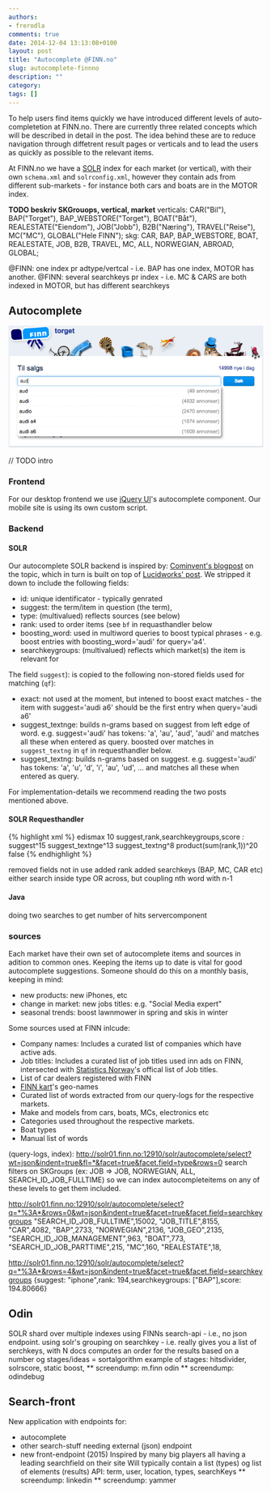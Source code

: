 ```yaml
---
authors:
- frerodla
comments: true
date: 2014-12-04 13:13:08+0100
layout: post
title: "Autocomplete @FINN.no"
slug: autocomplete-finnno
description: ""
category: 
tags: []
---
```


To help users find items quickly we have introduced different levels of auto-completetion at FINN.no.  There are currently three related concepts which will be described in detail in the post. The idea behind these are to reduce navigation through diffetrent result pages or verticals and to lead the users as quickly as possible to the relevant items.

At FINN.no we have a [SOLR](http://lucene.apache.org/solr/) index for each market (or vertical), with their own `schema.xml` and `solrconfig.xml`, however they contain ads from different sub-markets - for instance both cars and boats are in the MOTOR index.


**TODO beskriv SKGrouops, vertical, market**
verticals:
    CAR("Bil"),
    BAP("Torget"),
    BAP_WEBSTORE("Torget"),
    BOAT("Båt"),
    REALESTATE("Eiendom"),
    JOB("Jobb"),
    B2B("Næring"),
    TRAVEL("Reise"),
    MC("MC"),
    GLOBAL("Hele FINN");
skg:
	CAR, BAP, BAP_WEBSTORE, BOAT, REALESTATE, JOB, B2B, TRAVEL, MC, ALL, NORWEGIAN, ABROAD, GLOBAL;

@FINN: one index pr adtype/vertcal - i.e. BAP has one index, MOTOR has another.
@FINN: several searchkeys pr index - i.e. MC & CARS are both indexed in MOTOR, but has different searchkeys

## Autocomplete
![BAP AutoComplete](/images/2014-12-04-autocomplete-finnno/bap_ac.png "BAP AutoComplete")

// TODO intro

### Frontend
For our desktop frontend we use [jQuery UI](http://jqueryui.com/autocomplete/)'s autocomplete component. Our mobile site is using its own custom script.

### Backend

#### SOLR
Our autocomplete SOLR backend is inspired by:  [Cominvent's blogpost](http://www.cominvent.com/2012/01/25/super-flexible-autocomplete-with-solr/) on the topic, which in turn is built on top of [Lucidworks' post](http://lucidworks.com/blog/auto-suggest-from-popular-queries-using-edgengrams/).  We stripped it down to include the following fields:

* id: unique identificator - typically genrated
* suggest: the term/item in question (the term),
* type: (multivalued) reflects sources (see below)
* rank: used to order items (see `bf` in requasthandler below
* boosting_word: used in multiword queries to boost typical phrases - e.g. boost entries with boosting_word='audi' for query='a4'.
* searchkeygroups: (multivalued) reflects which market(s) the item is relevant for

The field `suggest`): is copied to the following non-stored fields used for matching (`qf`):

* exact: not used at the moment, but intened to boost exact matches - the item with suggest='audi a6' should be the first entry when query='audi a6'
* suggest_textnge: builds n-grams based on suggest from left edge of word. e.g. suggest='audi' has tokens: 'a', 'au', 'aud', 'audi' and matches all these when entered as query. boosted over matches in `suggest_textng` in `qf` in requesthandler below.
* suggest_textng: builds n-grams based on suggest. e.g. suggest='audi' has tokens: 'a', 'u', 'd', 'i', 'au', 'ud', ... and matches all these when entered as query.

For implementation-details we recommend reading the two posts mentioned above.

#### SOLR Requesthandler

{% highlight xml %}
<requestHandler class="solr.SearchHandler" name="dismax" default="true" >
  <lst name="defaults">
    <str name="defType">edismax</str>
    <str name="rows">10</str>
    <str name="fl">suggest,rank,searchkeygroups,score</str>
    <str name="q.alt">*:*</str>
    <str name="qf">suggest^15 suggest_textnge^13 suggest_textng^8</str>
    <str name="bf">product(sum(rank,1))^20</str>
    <str name="debugQuery">false</str>
  </lst>
</requestHandler>
{% endhighlight %}

removed fields not in use
added rank 
added searchkeys (BAP, MC, CAR etc)
either search inside type OR across, but coupling nth word with n-1

#### Java
doing two searches to get number of hits
servercomponent

### sources
Each market have their own set of autocomplete items and sources in adition to common ones.  Keeping the items up to date is vital for good autocomplete suggestions. Someone should do this on a monthly basis, keeping in mind:
* new products: new iPhones, etc
* change in market: new jobs titles: e.g. "Social Media expert"
* seasonal trends: boost lawnmower in spring and skis in winter

Some sources used at FINN inlcude:
* Company names: Includes a curated list of companies which have active ads.
* Job titles: Includes a curated list of job titles used inn ads on FINN, intersected with [Statistics Norway](http://www.ssb.no/a/yrke/)'s offical list of Job titles.
* List of car dealers registered with FINN
* [FINN kart](http://kart.finn.no)'s geo-names
* Curated list of words extracted from our query-logs for the respective markets.
* Make and models from cars, boats, MCs, electronics etc
* Categories used throughout the respective markets.
* Boat types
* Manual list of words


 (query-logs, index): http://solr01.finn.no:12910/solr/autocomplete/select?wt=json&indent=true&fl=*&facet=true&facet.field=type&rows=0
search filters on SKGroups (ex: JOB => JOB, NORWEGIAN, ALL, SEARCH_ID_JOB_FULLTIME) so we can index autocompleteitems on any of these levels to get them included.


http://solr01.finn.no:12910/solr/autocomplete/select?q=*%3A*&rows=0&wt=json&indent=true&facet=true&facet.field=searchkeygroups
"SEARCH_ID_JOB_FULLTIME",15002,
"JOB_TITLE",8155,
"CAR",4082,
"BAP",2733,
"NORWEGIAN",2136,
"JOB_GEO",2135,
"SEARCH_ID_JOB_MANAGEMENT",963,
"BOAT",773,
"SEARCH_ID_JOB_PARTTIME",215,
"MC",160,
"REALESTATE",18,




http://solr01.finn.no:12910/solr/autocomplete/select?q=*%3A*&rows=4&wt=json&indent=true&facet=true&facet.field=searchkeygroups
{suggest: "iphone",rank: 194,searchkeygroups: ["BAP"],score: 194.80666}

## Odin
SOLR shard over multiple indexes
using FINNs search-api - i.e., no json endpoint.
using solr's grouping on searchkey - i.e. really gives you a list of serchkeys, with N docs
computes an order for the results based on a number og stages/ideas = sortalgorithm
example of stages: hitsdivider, solrscore, static boost, 
** screendump: m.finn odin
** screendump: odindebug

## Search-front
New application with endpoints for:
- autocomplete
- other search-stuff needing external (json) endpoint 
- new front-endpoint (2015)
Inspired by many big players all having a leading searchfield on their site
Will typically contain a list (types) og list of elements (results)
API: term, user, location, types, searchKeys
** screendump: linkedin
** screendump: yammer
